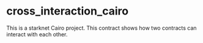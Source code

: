 # cross_interaction_cairo

This is a starknet Cairo project. This contract shows how two contracts can interact with each other.
